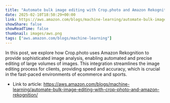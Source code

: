 ```yaml
---
title: "Automate bulk image editing with Crop.photo and Amazon Rekognition"
date: 2025-02-10T18:50:29+00:00
link: https://aws.amazon.com/blogs/machine-learning/automate-bulk-image-editing-with-crop-photo-and-amazon-rekognition/
showShare: false
showReadTime: false
thumbnail: images/aws.png
tags: ["aws.amazon.com/blogs/machine-learning"]
---
```

In this post, we explore how Crop.photo uses Amazon Rekognition to provide sophisticated image analysis, enabling automated and precise editing of large volumes of images. This integration streamlines the image editing process for clients, providing speed and accuracy, which is crucial in the fast-paced environments of ecommerce and sports.

- Link to article: https://aws.amazon.com/blogs/machine-learning/automate-bulk-image-editing-with-crop-photo-and-amazon-rekognition/
